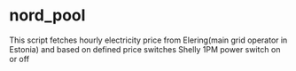 # nord_pool
This script fetches hourly electricity price from Elering(main grid operator in Estonia) and based on defined price switches Shelly 1PM power switch on or off
